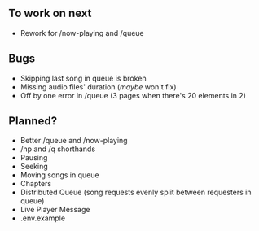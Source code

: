 ## To work on next
- Rework for /now-playing and /queue

## Bugs
- Skipping last song in queue is broken
- Missing audio files' duration (_maybe_ won't fix)
- Off by one error in /queue (3 pages when there's 20 elements in 2)

## Planned?
- Better /queue and /now-playing
- /np and /q shorthands
- Pausing
- Seeking
- Moving songs in queue
- Chapters
- Distributed Queue (song requests evenly split between requesters in queue)
- Live Player Message
- .env.example
